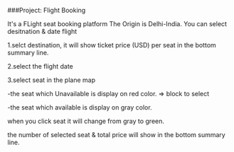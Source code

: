 ###Project: Flight Booking

It's a FLight seat booking platform
The Origin is Delhi-India. You can select desitnation & date flight

1.selct destination, it will show ticket price (USD) per seat in the bottom summary line.

2.select the flight date

3.select seat in the plane map

-the seat which Unavailable is display on red color. => block to select

-the seat which available is display on gray color.

when you click seat it will change from gray to green.

the number of selected seat & total price will show in the bottom summary line.
